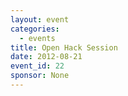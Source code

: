 ```yaml
---
layout: event
categories: 
  - events
title: Open Hack Session
date: 2012-08-21
event_id: 22
sponsor: None
---
```



